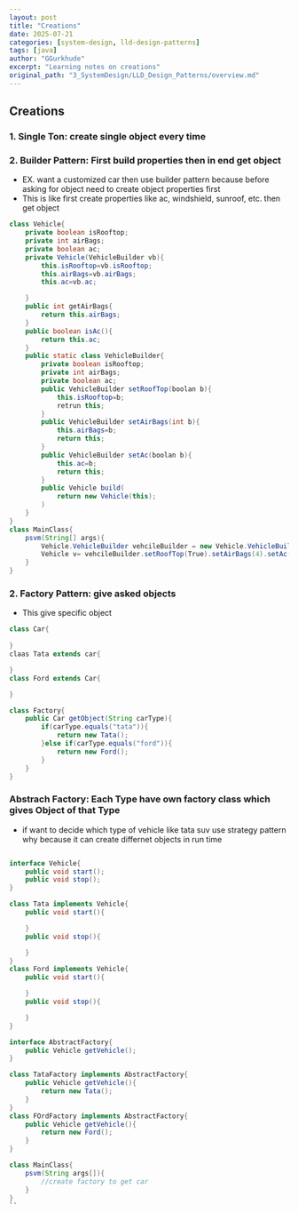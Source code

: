 ```yaml
---
layout: post
title: "Creations"
date: 2025-07-21
categories: [system-design, lld-design-patterns]
tags: [java]
author: "GGurkhude"
excerpt: "Learning notes on creations"
original_path: "3_SystemDesign/LLD_Design_Patterns/overview.md"
---
```



## Creations

### 1. Single Ton: create single object every time
### 2. Builder Pattern: First build properties then in end get object
- EX. want a customized car then use builder pattern because before asking for object need to create object properties first 
- This is like first create properties like ac, windshield, sunroof, etc. then get object
```java
class Vehicle{
    private boolean isRooftop;
    private int airBags;
    private boolean ac;
    private Vehicle(VehicleBuilder vb){
        this.isRooftop=vb.isRooftop;
        this.airBags=vb.airBags;
        this.ac=vb.ac;

    }
    public int getAirBags{
        return this.airBags;
    }
    public boolean isAc(){
        return this.ac;
    }
    public static class VehicleBuilder{
        private boolean isRooftop;
        private int airBags;
        private boolean ac;
        public VehicleBuilder setRoofTop(boolan b){
            this.isRooftop=b;
            retrun this;
        }
        public VehicleBuilder setAirBags(int b){
            this.airBags=b;
            return this;
        }
        public VehicleBuilder setAc(boolan b){
            this.ac=b;
            return this;
        }
        public Vehicle build(
            return new Vehicle(this);
        )
    }
}
class MainClass{
    psvm(String[] args){
        Vehicle.VehicleBuilder vehcileBuilder = new Vehicle.VehicleBuilder();
        Vehicle v= vehcileBuilder.setRoofTop(True).setAirBags(4).setAc(True).build();
    }
}

```

### 2. Factory Pattern: give asked objects
- This give specific object 
```java
class Car{
   
}
claas Tata extends car{

}
class Ford extends Car{

}

class Factory{
    public Car getObject(String carType){
        if(carType.equals("tata")){
            return new Tata();
        }else if(carType.equals("ford")){
            return new Ford();
        }
    }
}
```

### Abstrach Factory: Each Type have own factory class which gives Object of that Type
- if want to decide which type of vehicle like tata suv use strategy pattern why because it can create differnet objects in run time
```java

interface Vehicle{
    public void start();
    public void stop();
}

class Tata implements Vehicle{
    public void start(){

    }
    public void stop(){

    }
}
class Ford implements Vehicle{
    public void start(){

    }
    public void stop(){

    }
}

interface AbstractFactory{
    public Vehicle getVehicle();
}

class TataFactory implements AbstractFactory{
    public Vehicle getVehicle(){
        return new Tata();
    }
}
class FOrdFactory implements AbstractFactory{
    public Vehicle getVehicle(){
        return new Ford();
    }
}

class MainClass{
    psvm(String args[]){
        //create factory to get car
    }
}
``